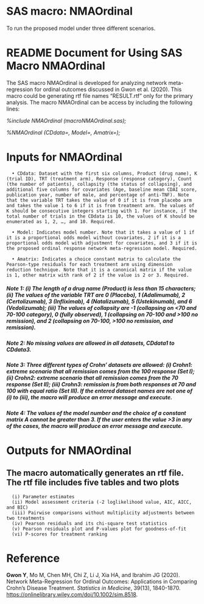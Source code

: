 # SAS macro: NMAOrdinal

To run the proposed model under three different scenarios.

# README Document for Using SAS Macro NMAOrdinal

The SAS macro NMAOrdinal is developed for analyzing network meta-regression for ordinal outcomes discussed in Gwon et al. (2020). This macro could be generating rtf file names “RESULT.rtf” only for the primary analysis. The macro NMAOrdinal can be access by including the following lines:

*%include NMAOrdinal (macroNMAOrdinal.sas);*

*%NMAOrdinal (CDdata=, Model=, Amatrix=);*

# Inputs for NMAOrdinal

      • CDdata: Dataset with the first six columns, Product (drug name), K (trial ID), TRT (treatment arm), Response (response category), Count (the number of patients), collapsity (the status of collapsing), and additional five columns for covariates (Age, baseline mean CDAI score, publication year, number of male, and percentage of anti-TNF). Note that the variable TRT takes the value of 0 if it is from placebo arm and takes the value 1 to 6 if it is from treatment arm. The values of K should be consecutive integers starting with 1. For instance, if the total number of trials in the CDdata is 10, the values of K should be enumerated as 1, 2, …, and 10. Required.

      • Model: Indicates model number. Note that it takes a value of 1 if it is a proportional odds model without covariates, 2 if it is a proportional odds model with adjustment for covariates, and 3 if it is the proposed ordinal response network meta-regression model. Required.

      • Amatrix: Indicates a choice constant matrix to calculate the Pearson-type residuals for each treatment arm using dimension reduction technique. Note that it is a canonical matrix if the value is 1, other matrix with rank of 2 if the value is 2 or 3. Required.

##### Note 1: (i) The length of a drug name (Product) is less than 15 characters; (ii) The values of the variable TRT are 0 (Placebo), 1 (Adalimumab), 2 (Certolizumab), 3 (Infliximab), 4 (Natalizumab), 5 (Ustekinumab), and 6 (Vedolizumab); (iii) The values of collapsity are -1 (collapsing on <70 and 70-100 category), 0 (fully observed), 1 (collapsing on 70-100 and >100 no remission), and 2 (collapsing on 70-100, >100 no remission, and remission).

##### Note 2: No missing values are allowed in all datasets, CDdata1 to CDdata3.  

##### Note 3: Three different types of Crohn’ datasets are allowed: (i) Crohn1: extreme scenario that all remission comes from the 100 response (Set I); (ii) Crohn2: extreme scenario that all remission comes from the 70 response (Set II); (iii) Crohn3: remission is from both responses at 70 and 100 with equal ratio (Set III). If the entered dataset names are not one of (i) to (iii), the macro will produce an error message and execute.

##### Note 4: The values of the model number and the choice of a constant matrix A cannot be greater than 3. If the user enters the value >3 in any of the cases, the macro will produce an error message and execute.

# Outputs for NMAOrdinal
## The macro automatically generates an rtf file. The rtf file includes five tables and two plots
      (i) Parameter estimates
      (ii) Model assessment criteria (-2 loglikelihood value, AIC, AICC, and BIC)
      (iii) Pairwise comparisons without multiplicity adjustments between two treatments
      (iv) Pearson residuals and its chi-square test statistics
      (v) Pearson residuals plot and P-values plot for goodness-of-fit
      (vi) P-scores for treatment ranking

# Reference

**Gwon Y**, Mo M, Chen MH, Chi Z, Li J, Xia HA, and Ibrahim JG (2020). Network Meta-Regression for Ordinal Outcomes: Applications in Comparing Crohn’s Disease Treatment. *Statistics in Medicine*, 39(13), 1840-1870.
https://onlinelibrary.wiley.com/doi/10.1002/sim.8518.
